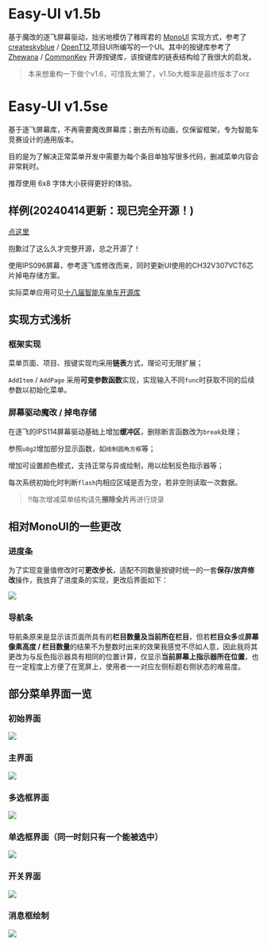 # Easy-UI v1.5b

基于魔改的逐飞屏幕驱动，拙劣地模仿了稚晖君的 [MonoUI](https://www.youtube.com/watch?v=44RmDMXcU9s&ab_channel=%E7%A8%9A%E6%99%96%E5%90%9B) 实现方式，参考了 [createskyblue](https://gitee.com/createskyblue) / [OpenT12 ](https://gitee.com/createskyblue/OpenT12)项目UI所编写的一个UI。其中的按键库参考了 [Zhewana](https://github.com/Zhewana) / [CommonKey](https://github.com/Zhewana/CommonKey) 开源按键库，该按键库的链表结构给了我很大的启发。

> 本来想重构一下做个v1.6，可惜我太懒了，v1.5b大概率是最终版本了orz

# Easy-UI v1.5se

基于逐飞屏幕库，不再需要魔改屏幕库；删去所有动画，仅保留框架，专为智能车竞赛设计的通用版本。

目的是为了解决正常菜单开发中需要为每个条目单独写很多代码，删减菜单内容会非常耗时。

推荐使用 6x8 字体大小获得更好的体验。

## 样例(20240414更新：现已完全开源！)

[点这里](./3.Example/menu.c)

抱歉过了这么久才完整开源，总之开源了！

使用IPS096屏幕，参考逐飞库修改而来，同时更新UI使用的CH32V307VCT6芯片掉电存储方案。

实际菜单应用可见[十八届智能车单车开源库](https://github.com/ErBWs/CH32-Bike-Overland)

## 实现方式浅析

### 框架实现

菜单页面、项目、按键实现均采用**链表**方式，理论可无限扩展；

`AddItem` / `AddPage` 采用**可变参数函数**实现，实现输入不同`func`时获取不同的后续参数以初始化菜单。

### 屏幕驱动魔改 / 掉电存储

在逐飞的IPS114屏幕驱动基础上增加**缓冲区**，删除断言函数改为`break`处理；

参照`u8g2`增加部分显示函数，如`绘制圆角方框`等；

增加可设置颜色模式，支持正常与异或绘制，用以绘制反色指示器等；

每次系统初始化时判断`flash`内相应区域是否为空，若非空则读取一次数据。

> ‼️每次增减菜单结构请先**擦除全片**再进行烧录

## 相对MonoUI的一些更改

### 进度条

为了实现变量值修改时可**更改步长**，适配不同数量按键时统一的一套**保存/放弃修改**操作，我放弃了进度条的实现，更改后界面如下：

![](4.Photos/6.ChangeValue.jpg)

### 导航条

导航条原来是显示该页面所具有的**栏目数量及当前所在栏目**，但若**栏目众多**或**屏幕像素高度 / 栏目数量**的结果不为整数时出来的效果我感觉不尽如人意，因此我将其更改为与反色指示器具有相同的位置计算，仅显示**当前屏幕上指示器所在位置**，也在一定程度上方便了在宽屏上，使用者一一对应左侧标题右侧状态的难易度。

## 部分菜单界面一览

### 初始界面

![](4.Photos/1.Welcome.jpg)

### 主界面

![](4.Photos/2.Main.jpg)

### 多选框界面

![](4.Photos/3.Checkbox.jpg)

### 单选框界面（同一时刻只有一个能被选中）

![](4.Photos/4.RadioButton.jpg)

### 开关界面

![](4.Photos/5.Switch.jpg)

### 消息框绘制

![](4.Photos/7.MessageBox.jpg)